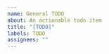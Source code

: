 ```yaml
---
name: General TODO
about: An actionable todo item
title: "[TODO]"
labels: TODO
assignees: ""
---
```

